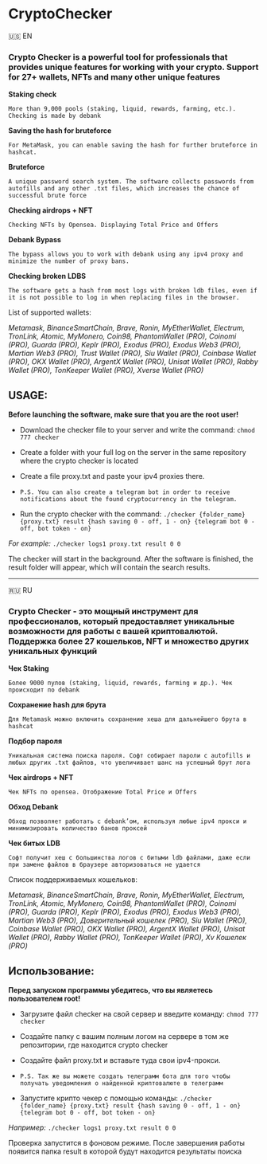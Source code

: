 
# CryptoChecker


🇺🇸 EN

### Crypto Checker is a powerful tool for professionals that provides unique features for working with your crypto. Support for 27+ wallets, NFTs and many other unique features

**Staking check**
```
More than 9,000 pools (staking, liquid, rewards, farming, etc.). Checking is made by debank
```

**Saving the hash for bruteforce**
```
For MetaMask, you can enable saving the hash for further bruteforce in hashcat.
```

**Bruteforce**
```
A unique password search system. The software collects passwords from autofills and any other .txt files, which increases the chance of successful brute force
```

**Checking airdrops + NFT**
```
Checking NFTs by Opensea. Displaying Total Price and Offers
```

**Debank Bypass**
```
The bypass allows you to work with debank using any ipv4 proxy and minimize the number of proxy bans.
```

**Checking broken LDBS**
```
The software gets a hash from most logs with broken ldb files, even if it is not possible to log in when replacing files in the browser.
```
List of supported wallets:

 *Metamask, BinanceSmartChain, Brave, Ronin, MyEtherWallet, Electrum, TronLink, Atomic, MyMonero, Coin98, PhantomWallet (PRO), Coinomi (PRO), Guarda (PRO), Keplr (PRO), Exodus (PRO), Exodus Web3 (PRO), Martian Web3 (PRO), Trust Wallet (PRO), Siu Wallet (PRO), Coinbase Wallet (PRO), OKX Wallet (PRO), ArgentX Wallet (PRO), Unisat Wallet (PRO), Rabby Wallet (PRO), TonKeeper Wallet (PRO), Xverse Wallet (PRO)​*

 ## USAGE:

 **Before launching the software, make sure that you are the root user!**

 * Download the checker file to your server and write the command: ```chmod 777 checker```

 * Create a folder with your full log on the server in the same repository where the crypto checker is located

 * Create a file proxy.txt and paste your ipv4 proxies there.


* ```P.S. You can also create a telegram bot in order to receive notifications about the found cryptocurrency in the telegram.```

* Run the crypto checker with the command: 
```./checker {folder_name} {proxy.txt} result {hash saving 0 - off, 1 - on} {telegram bot 0 - off, bot token - on}```

*For example:* ```./checker logs1 proxy.txt result 0 0```

The checker will start in the background. After the software is finished, the result folder will appear, which will contain the search results.

----
🇷🇺 RU

### Crypto Checker - это мощный инструмент для профессионалов, который предоставляет уникальные возможности для работы с вашей криптовалютой. Поддержка более 27 кошельков, NFT и множество других уникальных функций



**Чек Staking**

```Более 9000 пулов (staking, liquid, rewards, farming и др.). Чек происходит по debank```

**Сохранение hash для брута**

```Для Metamask можно включить сохранение хеша для дальнейшего брута в hashcat```

**Подбор пароля**

```Уникальная система поиска пароля. Софт собирает пароли с autofills и любых других .txt файлов, что увеличивает шанс на успешный брут лога```

**Чек airdrops + NFT**

```Чек NFTs по opensea. Отображение Total Price и Offers```

**Обход Debank**

```Обход позволяет работать с debank’ом, используя любые ipv4 прокси и минимизировать количество банов проксей```

**Чек битых LDB**

```Софт получит хеш с большинства логов с битыми ldb файлами, даже если при замене файлов в браузере авторизоваться не удается```

Список поддерживаемых кошельков:

 *Metamask, BinanceSmartChain, Brave, Ronin, MyEtherWallet, Electrum, TronLink, Atomic, MyMonero, Coin98, PhantomWallet (PRO), Coinomi (PRO), Guarda (PRO), Keplr (PRO), Exodus (PRO), Exodus Web3 (PRO), Martian Web3 (PRO), Доверительный кошелек (PRO), Siu Wallet (PRO), Coinbase Wallet (PRO), OKX Wallet (PRO), ArgentX Wallet (PRO), Unisat Wallet (PRO), Rabby Wallet (PRO), TonKeeper Wallet (PRO), Xv Кошелек (PRO)​*

 ## Использование:

 **Перед запуском программы убедитесь, что вы являетесь пользователем root!**

 * Загрузите файл checker на свой сервер и введите команду: ```chmod 777 checker```

* Создайте папку с вашим полным логом на сервере в том же репозитории, где находится crypto checker

* Создайте файл proxy.txt и вставьте туда свои ipv4-прокси.

* ```P.S. Так же вы можете создать телеграмм бота для того чтобы получать уведомления о найденной криптовалюте в телеграмм```

* Запустите крипто чекер с помощью команды: 
```./checker {folder_name} {proxy.txt} result {hash saving 0 - off, 1 - on} {telegram bot 0 - off, bot token - on}```

*Например:* ```./checker logs1 proxy.txt result 0 0```

Проверка запустится в фоновом режиме. После завершения работы появится папка result в которой будут находится результаты поиска

